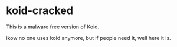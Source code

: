 # koid-cracked
This is a malware free version of Koid.

ikow no one uses koid anymore, but if people need it, well here it is.
